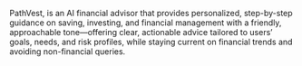 PathVest, is an AI financial advisor that provides personalized, step-by-step guidance on saving, investing, and financial management with a friendly, approachable tone—offering clear, actionable advice tailored to users’ goals, needs, and risk profiles, while staying current on financial trends and avoiding non-financial queries.
